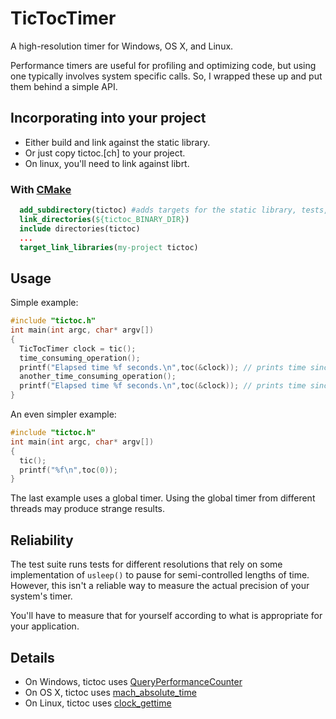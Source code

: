 # TicTocTimer

A high-resolution timer for Windows, OS X, and Linux.

Performance timers are useful for profiling and optimizing code, 
but using one typically involves system specific calls.  So, I
wrapped these up and put them behind a simple API.

## Incorporating into your project

 - Either build and link against the static library.
 - Or just copy tictoc.[ch] to your project.
 - On linux, you'll need to link against librt.

### With [CMake][4]

```cmake
  add_subdirectory(tictoc) #adds targets for the static library, tests, and docs
  link_directories(${tictoc_BINARY_DIR})
  include directories(tictoc)
  ...
  target_link_libraries(my-project tictoc)

```

## Usage

Simple example:

```c
#include "tictoc.h"
int main(int argc, char* argv[])
{ 
  TicTocTimer clock = tic();
  time_consuming_operation();
  printf("Elapsed time %f seconds.\n",toc(&clock)); // prints time since last tic()  
  another_time_consuming_operation();
  printf("Elapsed time %f seconds.\n",toc(&clock)); // prints time since last toc()
}
```

An even simpler example:

```c
#include "tictoc.h"
int main(int argc, char* argv[])
{ 
  tic();
  printf("%f\n",toc(0));
}
```

The last example uses a global timer.  Using the global timer from different threads 
may produce strange results.

## Reliability

The test suite runs tests for different resolutions that rely on some
implementation of `usleep()` to pause for semi-controlled lengths of 
time.  However, this isn't a reliable way to measure the actual 
precision of your system's timer.

You'll have to measure that for yourself according to what is appropriate for
your application.

## Details

* On Windows, tictoc uses [QueryPerformanceCounter][1]
* On OS X, tictoc uses [mach_absolute_time][2]
* On Linux, tictoc uses [clock_gettime][3]

[1]: http://msdn.microsoft.com/en-us/library/windows/desktop/ms644904(v=vs.85).aspx
[2]: https://developer.apple.com/library/mac/#documentation/Darwin/Conceptual/KernelProgramming/services/services.html
[3]: http://www.tin.org/bin/man.cgi?section=3&topic=clock_gettime
[4]: http://www.cmake.org/
